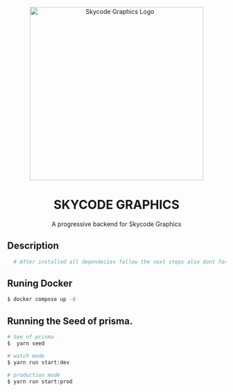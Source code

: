 <p align="center">
  <a href="https://www.skycodegraphics.com/" target="blank"><img src="https://res.cloudinary.com/dyrtdhsl0/image/upload/v1688482791/skycodeLogo_xssirt.png" width="400" alt="Skycode Graphics Logo" /></a>
</p>
<h1 align="center">SKYCODE GRAPHICS</h1>

  <p align="center">A progressive backend for Skycode Graphics</p>

## Description
```bash
  # After installed all dependecies follow the next steps also dont forget to coult the file .env to set in the project if you dont have it ask to the owner of the APP.

```

## Runing Docker

```bash
$ docker compose up -d
```

## Running the Seed of prisma.

```bash
# See of prisma
$  yarn seed        

# watch mode
$ yarn run start:dev

# production mode
$ yarn run start:prod
```


